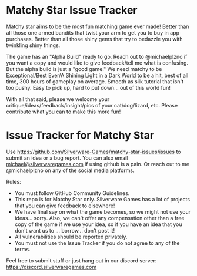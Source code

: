 # Matchy Star Issue Tracker

Matchy star aims to be the most fun matching game ever made! Better than all those one armed bandits that twist your arm to get you to buy in app purchases. Better than all those shiny gems that try to bedazzle you with twinkling shiny things.

The game has an "Alpha Build" ready to go. Reach out to @michaelplzno if you want a copy and would like to give feedback/tell me what is confusing. But the alpha build is just a "good game." We need matchy to be Exceptional/Best Ever/A Shining Light in a Dark World to be a hit, best of all time, 300 hours of gameplay on average. Smooth as silk tutorial that isn't too pushy. Easy to pick up, hard to put down... out of this world fun!

With all that said, please we welcome your critique/ideas/feedback/insight/pics of your cat/dog/lizard, etc. Please contribute what you can to make this more fun!

# Issue Tracker for Matchy Star

Use https://github.com/Silverware-Games/matchy-star-issues/issues to submit an idea or a bug report. You can also email michael@silverwaregames.com if using github is a pain. Or reach out to me @michaelplzno on any of the social media platforms.

Rules:

* You must follow GitHub Community Guidelines.
* This repo is for Matchy Star only. Silverware Games has a lot of projects that you can give feedback to elsewhere!
* We have final say on what the game becomes, so we might not use your ideas... sorry. Also, we can't offer any compensation other than a free copy of the game if we use your idea, so if you have an idea that you don't want us to ... borrow... don't post it!
* All vulnerabilities should be reported privately.
* You must not use the Issue Tracker if you do not agree to any of the terms.

Feel free to submit stuff or just hang out in our discord server: https://discord.silverwaregames.com
